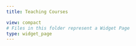 ```yaml
---
title: Teaching Courses

view: compact
# Files in this folder represent a Widget Page
type: widget_page
---
```

